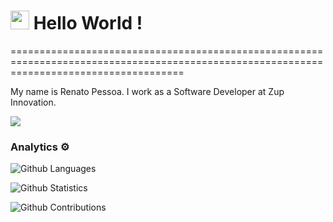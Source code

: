 
<h1><img src="https://emojis.slackmojis.com/emojis/images/1531849430/4246/blob-sunglasses.gif?1531849430" width="30"/> Hello World ! </h1>
==========================================================================================================================================


My name is Renato Pessoa. I work as a Software Developer at Zup Innovation.

![](http://estruyf-github.azurewebsites.net/api/VisitorHit?user=pessoas&repo=pessoas&countColorcountColor)

### Analytics ⚙️

![Github Languages](https://github-readme-stats.vercel.app/api/top-langs/?username=pessoas&layout=compact&count_private=true)

![Github Statistics](https://github-readme-stats.vercel.app/api/?username=pessoas&count_private=true&show_icons=true)

![Github Contributions](https://github-readme-streak-stats.herokuapp.com/?user=pessoas&hide_border=true)